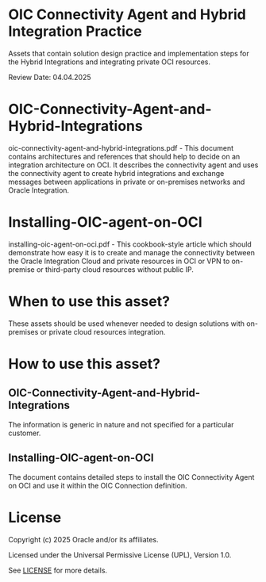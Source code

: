 # OIC Connectivity Agent and Hybrid Integration Practice

Assets that contain solution design practice and implementation steps for the Hybrid Integrations and integrating private OCI resources.

Review Date: 04.04.2025

# OIC-Connectivity-Agent-and-Hybrid-Integrations

 oic-connectivity-agent-and-hybrid-integrations.pdf - This document contains architectures and references that should help to decide on an integration architecture on OCI. It describes the connectivity agent and uses the connectivity agent to create hybrid integrations and exchange messages between applications in private or on-premises networks and Oracle Integration.

# Installing-OIC-agent-on-OCI

 installing-oic-agent-on-oci.pdf - This cookbook-style article which should demonstrate how easy it is to create and manage the connectivity between the Oracle Integration Cloud and private resources in OCI or VPN to on-premise or third-party cloud resources without public IP.

# When to use this asset?

These assets should be used whenever needed to design solutions with on-premises or private cloud resources integration.

# How to use this asset?

## OIC-Connectivity-Agent-and-Hybrid-Integrations

The information is generic in nature and not specified for a particular customer. 

## Installing-OIC-agent-on-OCI

The document contains detailed steps to install the OIC Connectivity Agent on OCI and use it within the OIC Connection definition.

# License

Copyright (c) 2025 Oracle and/or its affiliates.

Licensed under the Universal Permissive License (UPL), Version 1.0.

See [LICENSE](https://github.com/oracle-devrel/technology-engineering/blob/main/LICENSE) for more details.
